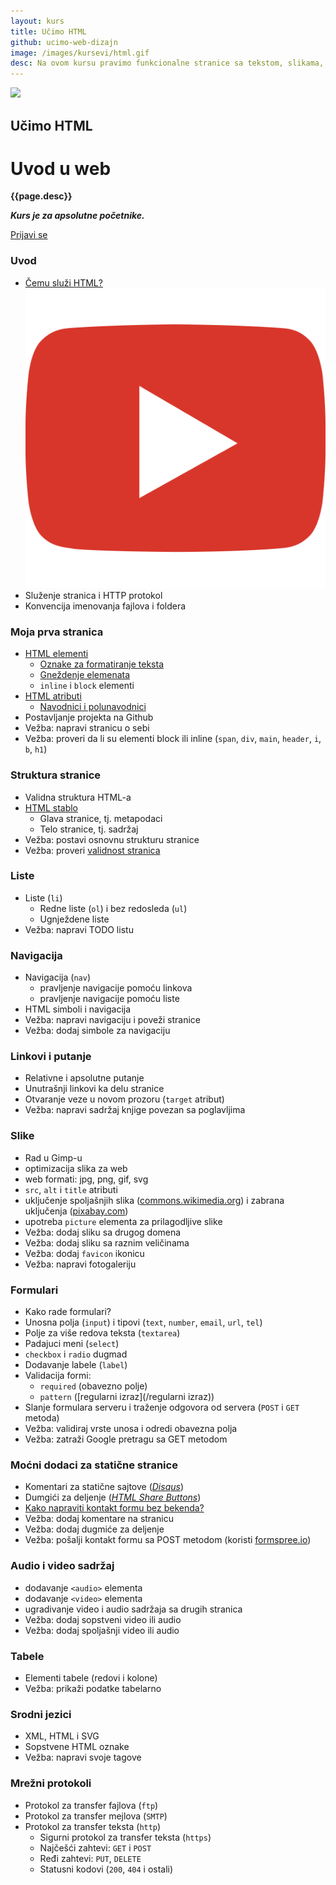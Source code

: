 ```yaml
---
layout: kurs
title: Učimo HTML
github: ucimo-web-dizajn
image: /images/kursevi/html.gif
desc: Na ovom kursu pravimo funkcionalne stranice sa tekstom, slikama, vezama, multimedijom, formularima i učimo temelje web razvoja.
---
```


![]({{page.image}})

## Učimo HTML
# Uvod u web

**{{page.desc}}**

***Kurs je za apsolutne početnike.***

<a href="/kursevi/prijava?kurs=1" class="btn float-right">Prijavi se</a>

### Uvod

- [Čemu služi HTML?](/ucimo-html/uvod) <a href="https://youtu.be/BFc_YPAxQcg"><img src="/images/ui/ikonice/youtube.svg" class="ikonica-manja" alt="play-video"></a>
- Služenje stranica i HTTP protokol
- Konvencija imenovanja fajlova i foldera

### Moja prva stranica

- [HTML elementi](/ucimo-html/elementi)
  - [Oznake za formatiranje teksta](/ucimo-html/formatiranje-teksta)
  - [Gneždenje elemenata](/ucimo-html/gnezdenje)
  - `inline` i `block` elementi
- [HTML atributi](/ucimo-html/atributi)
  - [Navodnici i polunavodnici](/ucimo-html/navodnici)
- Postavljanje projekta na Github
- Vežba: napravi stranicu o sebi
- Vežba: proveri da li su elementi block ili inline (`span`, `div`, `main`, `header`, `i`, `b`, `h1`)

### Struktura stranice

- Validna struktura HTML-a
- [HTML stablo](/ucimo-html/stablo)
  - Glava stranice, tj. metapodaci
  - Telo stranice, tj. sadržaj
- Vežba: postavi osnovnu strukturu stranice
- Vežba: proveri [validnost stranica](https://validator.w3.org/)

### Liste

- Liste (`li`)
  - Redne liste (`ol`) i bez redosleda (`ul`)
  - Ugnježdene liste
- Vežba: napravi TODO listu

### Navigacija

- Navigacija (`nav`)
  - pravljenje navigacije pomoću linkova
  - pravljenje navigacije pomoću liste
- HTML simboli i navigacija
- Vežba: napravi navigaciju i poveži stranice
- Vežba: dodaj simbole za navigaciju

### Linkovi i putanje

- Relativne i apsolutne putanje
- Unutrašnji linkovi ka delu stranice
- Otvaranje veze u novom prozoru (`target` atribut)
- Vežba: napravi sadržaj knjige povezan sa poglavljima

### Slike

- Rad u Gimp-u
- optimizacija slika za web
- web formati: jpg, png, gif, svg
- `src`, `alt` i `title` atributi
- uključenje spoljašnjih slika ([commons.wikimedia.org](https://commons.wikimedia.org/)) i zabrana uključenja ([pixabay.com](https://pixabay.com/))
- upotreba `picture` elementa za prilagodljive slike
- Vežba: dodaj sliku sa drugog domena
- Vežba: dodaj sliku sa raznim veličinama
- Vežba: dodaj `favicon` ikonicu
- Vežba: napravi fotogaleriju

### Formulari

- Kako rade formulari?
- Unosna polja (`input`) i tipovi (`text`, `number`, `email`, `url`, `tel`)
- Polje za više redova teksta (`textarea`)
- Padajuci meni (`select`)
- `checkbox` i `radio` dugmad
- Dodavanje labele (`label`)
- Validacija formi:
  - `required` (obavezno polje)
  - `pattern` ([regularni izraz](/regularni izraz))
- Slanje formulara serveru i traženje odgovora od servera (`POST` i `GET` metoda)
- Vežba: validiraj vrste unosa i odredi obavezna polja
- Vežba: zatraži Google pretragu sa GET metodom

### Moćni dodaci za statične stranice

- Komentari za statične sajtove (*[Disqus](https://disqus.com/)*)
- Dumgići za deljenje (*[HTML Share Buttons](https://simplesharebuttons.com/html-share-buttons/)*)
- [Kako napraviti kontakt formu bez bekenda?](/kontakt-forma-bez-bekenda)
- Vežba: dodaj komentare na stranicu
- Vežba: dodaj dugmiće za deljenje
- Vežba: pošalji kontakt formu sa POST metodom (koristi [formspree.io](https://formspree.io/))

### Audio i video sadržaj

- dodavanje `<audio>` elementa
- dodavanje `<video>` elementa
- ugradivanje video i audio sadržaja sa drugih stranica
- Vežba: dodaj sopstveni video ili audio
- Vežba: dodaj spoljašnji video ili audio

### Tabele
- Elementi tabele (redovi i kolone)
- Vežba: prikaži podatke tabelarno

### Srodni jezici
- XML, HTML i SVG
- Sopstvene HTML oznake
- Vežba: napravi svoje tagove

### Mrežni protokoli

- Protokol za transfer fajlova (`ftp`)
- Protokol za transfer mejlova (`SMTP`)
- Protokol za transfer teksta (`http`)
  - Sigurni protokol za transfer teksta (`https`)
  - Najčešći zahtevi: `GET` i `POST`
  - Ređi zahtevi: `PUT`, `DELETE`
  - Statusni kodovi (`200`, `404` i ostali)
